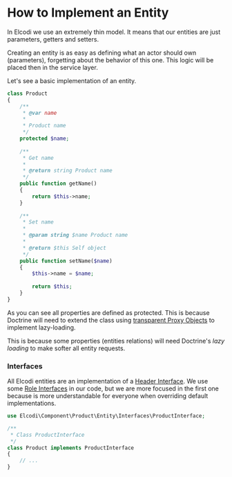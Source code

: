 How to Implement an Entity
==========================

In Elcodi we use an extremely thin model. It means that our entities are just
parameters, getters and setters.

Creating an entity is as easy as defining what an actor should own (parameters),
forgetting about the behavior of this one. This logic will be placed then in the 
service layer.

Let's see a basic implementation of an entity.

``` php
class Product
{
    /**
     * @var name
     *
     * Product name
     */
    protected $name;
     
    /**
     * Get name
     *
     * @return string Product name
     */
    public function getName()
    {
        return $this->name;
    }
    
    /**
     * Set name
     *
     * @param string $name Product name
     *
     * @return $this Self object
     */
    public function setName($name)
    {
        $this->name = $name;
        
        return $this;
    }
}
```

As you can see all properties are defined as protected. This is because Doctrine
will need to extend the class using [transparent Proxy Objects](http://doctrine-orm.readthedocs.org/en/latest/reference/advanced-configuration.html#proxy-objects)
to implement lazy-loading.

This is because some
properties (entities relations) will need Doctrine's *lazy loading* to make 
softer all entity requests.

### Interfaces

All Elcodi entities are an implementation of a [
Header Interface](http://http://martinfowler.com/bliki/HeaderInterface.html).
We use some 
[Role Interfaces](http://http://martinfowler.com/bliki/RoleInterface.html) in 
our code, but we are more focused in the first one because is more 
understandable for everyone when overriding default implementations.

``` php
use Elcodi\Component\Product\Entity\Interfaces\ProductInterface;

/**
 * Class ProductInterface
 */
class Product implements ProductInterface
{
    // ...
}
```

